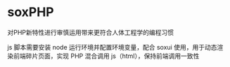 ﻿# soxPHP

对PHP新特性进行审慎运用带来更符合人体工程学的编程习惯

js 脚本需要安装 node 运行环境并配置环境变量，配合 soxui 使用，用于动态渲染前端碎片页面，实现 PHP 混合调用 js（html），保持前端调用一致性
